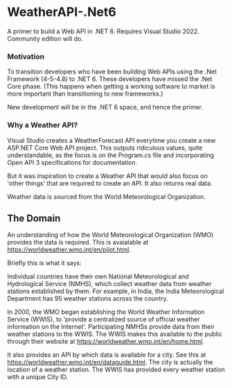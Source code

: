 # WeatherAPI-.Net6
A primer to build a Web API in .NET 6. Requires Visual Studio 2022. Community edition will do.

### Motivation

To transition developers who have been building Web APIs using the .Net Framework (4-5-4.8) to .NET 6. These developers have missed the .Net Core phase. (This happens when getting a working software to market is more important than transitioning to new frameworks.)

New development will be in the .NET 6 space, and hence the primer.

### Why a Weather API?

Visual Studio creates a WeatherForecast API everytime you create a new ASP.NET Core Web API project. This outputs ridiculous values, quite understandable, as the focus is on the Program.cs file and incorporating Open API 3 specifications for documentation.

But it was inspiration to create a Weather API that would also focus on 'other things' that are required to create an API. It also returns real data.

Weather data is sourced from the World Meteorological Organization.

## The Domain 

An understanding of how the World Meteorological Organization (WMO) provides the data is required. This is avaialable at https://worldweather.wmo.int/en/pilot.html.

Briefly this is what it says:

Individual countries have their own National Meteorological and Hydrological Service (NMHS), which collect weather data from weather stations established by them. For example, in India, the India Meteorological Department has 95 weather stations across the country.

In 2000, the WMO began establishing the World Weather Information Service (WWIS), to 'provide a centralized source of official weather information on the Internet'. Participating NMHSs provide data from their weather stations to the WWIS. The WWIS makes this available to the public through their website at https://worldweather.wmo.int/en/home.html. 

It also provides an API by which data is available for a city. See this at https://worldweather.wmo.int/en/dataguide.html. The city is actually the location of a weather station. The WWIS has provided every weather station with a unique City ID.

